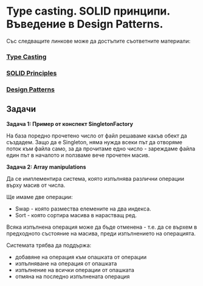 # Type casting. SOLID принципи. Въведение в Design Patterns.

Със следващите линкове може да достъпите съответните материали:

### [Type Casting](./Type%20Casting)

### [SOLID Principles](./SOLID%20Principles)

### [Design Patterns](./Design%20Patterns)


## Задачи

**Задача 1: Пример от конспект SingletonFactory**

На база поредно прочетено число от файл решаваме какъв обект да създадем. Защо да е Singleton, няма нужда всеки път да отворяме поток към файла само, за да прочитаме едно число - зареждаме файла един път в началото и ползваме вече прочетен масив.

**Задача 2: Array manipulations**

Да се имплементира система, която изпълнява различни операции върху масив от числа.

Ще имаме две операции:
- Swap - която размества елемените на два индекса.
- Sort - която сортира масива в нарастващ ред.

Всяка изпълнена операция може да бъде отменена - т.е. да се върхем в предходното състояние на масива,
преди изпълнението на операцията.

Системата трябва да поддържа:
- добавяне на операция към опашката от операции
- изпълняване на операция от опашката
- изпълнение на всички операции от опашката
- отмяна на последно изпълнената операция
